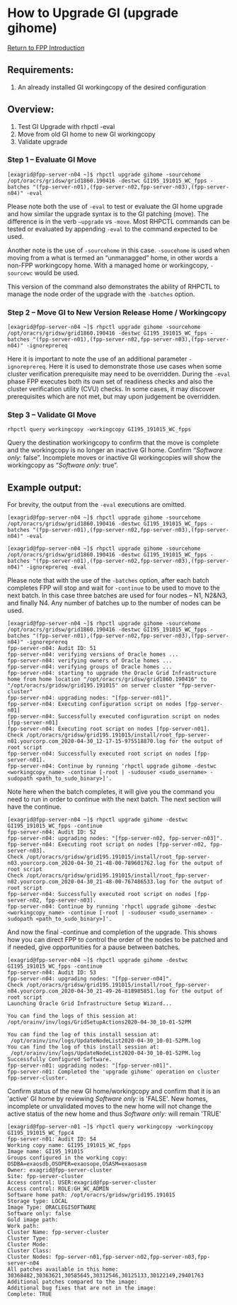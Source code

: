 # How to Upgrade GI (upgrade gihome)

[//]: # (Author: David LaPoint david.lapoint@oracle.com)

[Return to FPP Introduction](IntroPage.md)

## Requirements:

1.	An already installed GI workingcopy of the desired configuration

## Overview:

1.	Test GI Upgrade with rhpctl -eval
2.	Move from old GI home to new GI workingcopy
3.	Validate upgrade

### Step 1 – Evaluate GI Move
	[exagrid@fpp-server-n04 ~]$ rhpctl upgrade gihome -sourcehome /opt/oracrs/gridsw/grid1860.190416 -destwc GI195_191015_WC_fpps -batches "(fpp-server-n01),(fpp-server-n02,fpp-server-n03),(fpp-server-n04)" -eval

Please note both the use of `-eval` to test or evaluate the GI home upgrade and how similar the upgrade syntax is to the GI patching (move).  The difference is in the verb `–upgrade` vs `-move`.  Most RHPCTL commands can be tested or evaluated by appending `-eval` to the command expected to be used.  

Another note is the use of `-sourcehome` in this case.  `-soucehome` is used when moving from a what is termed an “unmanagged” home, in other words a non-FPP workingcopy home.  With a managed home or workingcopy, `-sourcewc` would be used.  

This version of the command also demonstrates the ability of RHPCTL to manage the node order of the upgrade with the `-batches` option.

### Step 2 – Move GI to New Version Release Home / Workingcopy

	[exagrid@fpp-server-n04 ~]$ rhpctl upgrade gihome -sourcehome /opt/oracrs/gridsw/grid1860.190416 -destwc GI195_191015_WC_fpps -batches "(fpp-server-n01),(fpp-server-n02,fpp-server-n03),(fpp-server-n04)" -ignoreprereq 

Here it is important to note the use of an additional parameter `-ignoreprereq`.  Here it is used to demonstrate those use cases when some cluster verification prerequisite may need to be overridden.  During the `-eval` phase FPP executes both its own set of readiness checks and also the cluster verification utility (CVU) checks.  In some cases, it may discover prerequisites which are not met, but may upon judgement be overridden.  

### Step 3 – Validate GI Move

	rhpctl query workingcopy -workingcopy GI195_191015_WC_fpps 

Query the destination workingcopy to confirm that the move is complete and the workingcopy is no longer an inactive GI home.  Confirm *“Software only:* false”. Incomplete moves or inactive GI workingcopies will show the workingcopy as *“Software only:* true”.

## Example output:

For brevity, the output from the `-eval` executions are omitted. 

	[exagrid@fpp-server-n04 ~]$ rhpctl upgrade gihome -sourcehome /opt/oracrs/gridsw/grid1860.190416 -destwc GI195_191015_WC_fpps -batches "(fpp-server-n01),(fpp-server-n02,fpp-server-n03),(fpp-server-n04)" -eval 

	[exagrid@fpp-server-n04 ~]$ rhpctl upgrade gihome -sourcehome /opt/oracrs/gridsw/grid1860.190416 -destwc GI195_191015_WC_fpps -batches "(fpp-server-n01),(fpp-server-n02,fpp-server-n03),(fpp-server-n04)" -ignoreprereq -eval

Please note that with the use of the `-batches` option, after each batch completes FPP will stop and wait for `-continue` to be used to move to the next batch.  In this case three batches are used for four nodes – N1, N2&N3, and finally N4.  Any number of batches up to the number of nodes can be used.

	[exagrid@fpp-server-n04 ~]$ rhpctl upgrade gihome -sourcehome /opt/oracrs/gridsw/grid1860.190416 -destwc GI195_191015_WC_fpps -batches "(fpp-server-n01),(fpp-server-n02,fpp-server-n03),(fpp-server-n04)" -ignoreprereq
	fpp-server-n04: Audit ID: 51
	fpp-server-n04: verifying versions of Oracle homes ...
	fpp-server-n04: verifying owners of Oracle homes ...
	fpp-server-n04: verifying groups of Oracle homes ...
	fpp-server-n04: starting to upgrade the Oracle Grid Infrastructure home from home location "/opt/oracrs/gridsw/grid1860.190416" to "/opt/oracrs/gridsw/grid195.191015" on server cluster "fpp-server-cluster"
	fpp-server-n04: upgrading nodes: "[fpp-server-n01]".
	fpp-server-n04: Executing configuration script on nodes [fpp-server-n01]
	fpp-server-n04: Successfully executed configuration script on nodes [fpp-server-n01]
	fpp-server-n04: Executing root script on nodes [fpp-server-n01].
	Check /opt/oracrs/gridsw/grid195.191015/install/root_fpp-server-n01.yourcorp.com_2020-04-30_12-17-15-975518870.log for the output of root script
	fpp-server-n04: Successfully executed root script on nodes [fpp-server-n01].
	fpp-server-n04: Continue by running 'rhpctl upgrade gihome -destwc <workingcopy_name> -continue [-root | -sudouser <sudo_username> -sudopath <path_to_sudo_binary>]'.

Note here when the batch completes, it will give you the command you need to run in order to continue with the next batch.  The next section will have the continue. 

	[exagrid@fpp-server-n04 ~]$ rhpctl upgrade gihome -destwc GI195_191015_WC_fpps -continue
	fpp-server-n04: Audit ID: 52
	fpp-server-n04: upgrading nodes: "[fpp-server-n02, fpp-server-n03]".
	fpp-server-n04: Executing root script on nodes [fpp-server-n02, fpp-server-n03].
	Check /opt/oracrs/gridsw/grid195.191015/install/root_fpp-server-n03.yourcorp.com_2020-04-30_21-48-00-789601762.log for the output of root script
	Check /opt/oracrs/gridsw/grid195.191015/install/root_fpp-server-n02.yourcorp.com_2020-04-30_21-48-00-767486533.log for the output of root script
	fpp-server-n04: Successfully executed root script on nodes [fpp-server-n02, fpp-server-n03].
	fpp-server-n04: Continue by running 'rhpctl upgrade gihome -destwc <workingcopy_name> -continue [-root | -sudouser <sudo_username> -sudopath <path_to_sudo_binary>]'.

And now the final -continue and completion of the upgrade.  This shows how you can direct FPP to control the order of the nodes to be patched and if needed, give opportunities for a pause between batches. 

	[exagrid@fpp-server-n04 ~]$ rhpctl upgrade gihome -destwc GI195_191015_WC_fpps -continue
	fpp-server-n04: Audit ID: 53
	fpp-server-n04: upgrading nodes: "[fpp-server-n04]".
	Check /opt/oracrs/gridsw/grid195.191015/install/root_fpp-server-n04.yourcorp.com_2020-04-30_21-49-26-818985851.log for the output of root script
	Launching Oracle Grid Infrastructure Setup Wizard...
	
	You can find the logs of this session at:
	/opt/orainv/inv/logs/GridSetupActions2020-04-30_10-01-52PM
	
	You can find the log of this install session at:
	 /opt/orainv/inv/logs/UpdateNodeList2020-04-30_10-01-52PM.log
	You can find the log of this install session at:
	 /opt/orainv/inv/logs/UpdateNodeList2020-04-30_10-01-52PM.log
	Successfully Configured Software.
	fpp-server-n01: upgrading nodes: "[fpp-server-n01]".
	fpp-server-n01: Completed the 'upgrade gihome' operation on cluster fpp-server-cluster.

Confirm status of the new GI home/workingcopy and confirm that it is an 'active' GI home by reviewing *Software only:* is 'FALSE'.  New homes, incomplete or unvalidated moves to the new home will not change the active status of the new home and thus *Software only:* will remain 'TRUE'

	[exagrid@fpp-server-n01 ~]$ rhpctl query workingcopy -workingcopy GI195_191015_WC_fppc4
	fpp-server-n01: Audit ID: 54
	Working copy name: GI195_191015_WC_fpps
	Image name: GI195_191015
	Groups configured in the working copy: OSDBA=exaosdb,OSOPER=exaosope,OSASM=exaosasm
	Owner: exagrid@fpp-server-cluster
	Site: fpp-server-cluster
	Access control: USER:exagrid@fpp-server-cluster
	Access control: ROLE:GH_WC_ADMIN
	Software home path: /opt/oracrs/gridsw/grid195.191015
	Storage type: LOCAL
	Image Type: ORACLEGISOFTWARE
	Software only: false
	Gold image path:
	Work path:
	Cluster Name: fpp-server-cluster
	Cluster Type:
	Cluster Mode:
	Cluster Class:
	Cluster Nodes: fpp-server-n01,fpp-server-n02,fpp-server-n03,fpp-server-n04
	All patches available in this home: 30368482,30363621,30585645,30312546,30125133,30122149,29401763
	Additional patches compared to the image:
	Additional bug fixes that are not in the image:
	Complete: TRUE


[//]: # (Author:David LaPoint david.lapoint@oracle.com)

